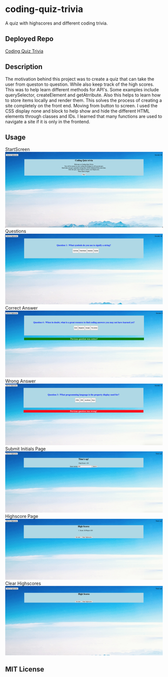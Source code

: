 # coding-quiz-trivia
A quiz with highscores and different coding trivia.

## Deployed Repo
[Coding Quiz Trivia](https://syntaxsemantixs.github.io/coding-quiz-trivia/)
## Description

The motivation behind this project was to create a quiz that can take the user from queston to question. While also keep track of the high scores. This was to help learn different methods for API's. Some examples include querySelector, createElement and getAtrribute. Also this helps to learn how to store items locally and render them. This solves the process of creating a site completely on the front end. Moving from button to screen. I used the CSS display none and block to help show and hide the different HTML elements through classes and IDs. I learned that many functions are used to navigate a site if it is only in the frontend.


## Usage
StartScreen
![alt text](/assets/images/startscreen.png)
Questions
![alt text](/assets/images/questions.png)
Correct Answer
![alt text](/assets/images/correctanswer.png)
Wrong Answer
![alt text](/assets/images/wronganswer.png)
Submit Initials Page
![alt text](/assets/images/submitpage.png)
Highscore Page
![alt text](/assets/images/highscore.png)
Clear Highscores
![alt text](/assets/images/clearbutton.png)


## MIT License

